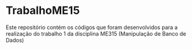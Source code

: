 # TrabalhoME15
Este repositório contém os códigos que foram desenvolvidos para a realização do trabalho 1 da disciplina ME315 (Manipulação de Banco de Dados)
